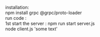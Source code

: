 installation:<br/>
npm install grpc @grpc/proto-loader
<br/>
run code : <br/>
1st start the server : npm run start server.js <br/>
node client.js 'some text'
